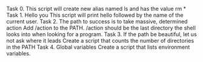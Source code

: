 Task 0. <o>
This script will create new alias named ls and has the value rm *
Task 1. Hello you
This script will print hello followed by the name of the current user.
Task 2. The path to success is to take massive, determined action
Add /action to the PATH. /action should be the last directory the shell looks into when looking for a program.
Task 3. If the path be beautiful, let us not ask where it leads
Create a script that counts the number of directories in the PATH
Task 4. Global variables
Create a script that lists environment variables.

